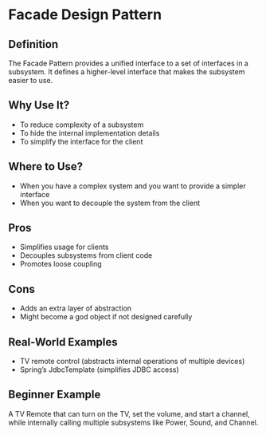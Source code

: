 # Facade Design Pattern

## Definition
The Facade Pattern provides a unified interface to a set of interfaces in a subsystem. It defines a higher-level interface that makes the subsystem easier to use.

## Why Use It?
- To reduce complexity of a subsystem
- To hide the internal implementation details
- To simplify the interface for the client

## Where to Use?
- When you have a complex system and you want to provide a simpler interface
- When you want to decouple the system from the client

## Pros
- Simplifies usage for clients
- Decouples subsystems from client code
- Promotes loose coupling

## Cons
- Adds an extra layer of abstraction
- Might become a god object if not designed carefully

## Real-World Examples
- TV remote control (abstracts internal operations of multiple devices)
- Spring’s JdbcTemplate (simplifies JDBC access)

## Beginner Example
A TV Remote that can turn on the TV, set the volume, and start a channel, while internally calling multiple subsystems like Power, Sound, and Channel.
